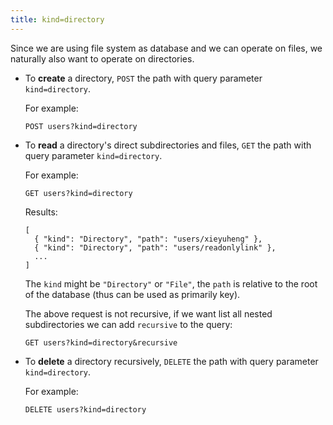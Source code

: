 ```yaml
---
title: kind=directory
---
```


Since we are using file system as database
and we can operate on files,
we naturally also want to operate on directories.

- To **create** a directory, `POST` the path with query parameter `kind=directory`.

  For example:

  ```
  POST users?kind=directory
  ```

- To **read** a directory's direct subdirectories and files,
  `GET` the path with query parameter `kind=directory`.

  For example:

  ```
  GET users?kind=directory
  ```

  Results:

  ```
  [
    { "kind": "Directory", "path": "users/xieyuheng" },
    { "kind": "Directory", "path": "users/readonlylink" },
    ...
  ]
  ```

  The `kind` might be `"Directory"` or `"File"`,
  the `path` is relative to the root of the database
  (thus can be used as primarily key).

  The above request is not recursive,
  if we want list all nested subdirectories
  we can add `recursive` to the query:

  ```
  GET users?kind=directory&recursive
  ```

- To **delete** a directory recursively,
  `DELETE` the path with query parameter `kind=directory`.

  For example:

  ```
  DELETE users?kind=directory
  ```
